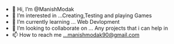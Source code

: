 - 👋 Hi, I’m @ManishModak
- 👀 I’m interested in ...Creating,Testing and playing Games
- 🌱 I’m currently learning ... Web Devlopment
- 💞️ I’m looking to collaborate on ... Any projects that i can help in
- 📫 How to reach me ...manishmodak90@gmail.com

<!---
ManishModak/ManishModak is a ✨ special ✨ repository because its `README.md` (this file) appears on your GitHub profile.
You can click the Preview link to take a look at your changes.
--->
